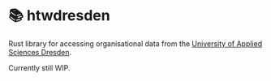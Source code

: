 # 📚 htwdresden

Rust library for accessing organisational data from the [University of Applied Sciences Dresden](https://www.htw-dresden.de/).

Currently still WIP.
